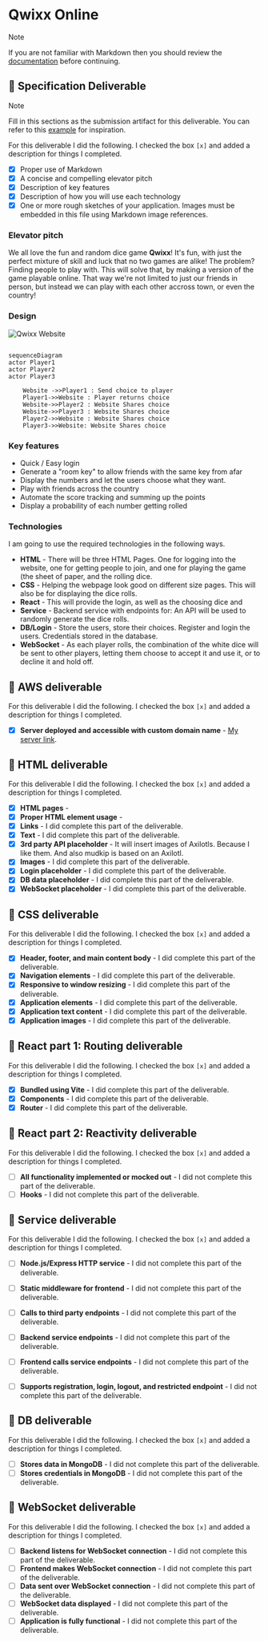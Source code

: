 # Qwixx Online

> [!NOTE]
>  If you are not familiar with Markdown then you should review the [documentation](https://docs.github.com/en/get-started/writing-on-github/getting-started-with-writing-and-formatting-on-github/basic-writing-and-formatting-syntax) before continuing.

## 🚀 Specification Deliverable

> [!NOTE]
>  Fill in this sections as the submission artifact for this deliverable. You can refer to this [example](https://github.com/webprogramming260/startup-example/blob/main/README.md) for inspiration.

For this deliverable I did the following. I checked the box `[x]` and added a description for things I completed.

- [x] Proper use of Markdown
- [x] A concise and compelling elevator pitch
- [x] Description of key features
- [x] Description of how you will use each technology
- [x] One or more rough sketches of your application. Images must be embedded in this file using Markdown image references.

### Elevator pitch

We all love the fun and random dice game **Qwixx**! It's fun, with just the perfect mixture of skill and luck that no two games are alike! The problem? Finding people to play with. This will solve that, by making a version of the game playable online. That way we're not limited to just our friends in person, but instead we can play with each other accross town, or even the country!

### Design

![Qwixx Website](Start_Up_Design.jpg)


```mermaid

sequenceDiagram
actor Player1
actor Player2
actor Player3

    Website ->>Player1 : Send choice to player
    Player1->>Website : Player returns choice
    Website->>Player2 : Website Shares choice
    Website->>Player3 : Website Shares choice
    Player2->>Website : Website Shares choice
    Player3->>Website: Website Shares choice

```

### Key features

- Quick / Easy login
- Generate a "room key" to allow friends with the same key from afar
- Display the numbers and let the users choose what they want. 
- Play with friends across the country
- Automate the score tracking and summing up the points
- Display a probability of each number getting rolled


### Technologies

I am going to use the required technologies in the following ways.

- **HTML** - There will be three HTML Pages. One for logging into the website, one for getting people to join, and one for playing the game (the sheet of paper, and the rolling dice.
- **CSS** - Helping the webpage look good on different size pages. This will also be for displaying the dice rolls. 
- **React** - This will provide the login, as well as the choosing dice and 
- **Service** - Backend service with endpoints for: An API will be used to randomly generate the dice rolls. 
- **DB/Login** - Store the users, store their choices. Register and login the users. Credentials stored in the database. 
- **WebSocket** - As each player rolls, the combination of the white dice will be sent to other players, letting them choose to accept it and use it, or to decline it and hold off. 

## 🚀 AWS deliverable

For this deliverable I did the following. I checked the box `[x]` and added a description for things I completed.

- [x] **Server deployed and accessible with custom domain name** - [My server link](https://yourdomainnamehere.click).

## 🚀 HTML deliverable

For this deliverable I did the following. I checked the box `[x]` and added a description for things I completed.

- [x] **HTML pages** - 
- [x] **Proper HTML element usage** - 
- [x] **Links** - I did complete this part of the deliverable.
- [x] **Text** - I did complete this part of the deliverable.
- [x] **3rd party API placeholder** - It will insert images of Axilotls. Because I like them. And also mudkip is based on an Axilotl. 
- [x] **Images** - I did complete this part of the deliverable.
- [x] **Login placeholder** - I did complete this part of the deliverable.
- [x] **DB data placeholder** - I did complete this part of the deliverable.
- [x] **WebSocket placeholder** - I did complete this part of the deliverable.

## 🚀 CSS deliverable

For this deliverable I did the following. I checked the box `[x]` and added a description for things I completed.

- [x] **Header, footer, and main content body** - I did complete this part of the deliverable.
- [x] **Navigation elements** - I did complete this part of the deliverable.
- [x] **Responsive to window resizing** - I did complete this part of the deliverable.
- [x] **Application elements** - I did complete this part of the deliverable.
- [x] **Application text content** - I did complete this part of the deliverable.
- [x] **Application images** - I did complete this part of the deliverable.

## 🚀 React part 1: Routing deliverable

For this deliverable I did the following. I checked the box `[x]` and added a description for things I completed.

- [x] **Bundled using Vite** - I did complete this part of the deliverable.
- [x] **Components** - I did complete this part of the deliverable.
- [x] **Router** - I did complete this part of the deliverable.

## 🚀 React part 2: Reactivity deliverable

For this deliverable I did the following. I checked the box `[x]` and added a description for things I completed.

- [ ] **All functionality implemented or mocked out** - I did not complete this part of the deliverable.
- [ ] **Hooks** - I did not complete this part of the deliverable.

## 🚀 Service deliverable

For this deliverable I did the following. I checked the box `[x]` and added a description for things I completed.

- [ ] **Node.js/Express HTTP service** - I did not complete this part of the deliverable.
- [ ] **Static middleware for frontend** - I did not complete this part of the deliverable.
- [ ] **Calls to third party endpoints** - I did not complete this part of the deliverable.
- [ ] **Backend service endpoints** - I did not complete this part of the deliverable.
- [ ] **Frontend calls service endpoints** - I did not complete this part of the deliverable.
- [ ] **Supports registration, login, logout, and restricted endpoint** - I did not complete this part of the deliverable.


## 🚀 DB deliverable

For this deliverable I did the following. I checked the box `[x]` and added a description for things I completed.

- [ ] **Stores data in MongoDB** - I did not complete this part of the deliverable.
- [ ] **Stores credentials in MongoDB** - I did not complete this part of the deliverable.

## 🚀 WebSocket deliverable

For this deliverable I did the following. I checked the box `[x]` and added a description for things I completed.

- [ ] **Backend listens for WebSocket connection** - I did not complete this part of the deliverable.
- [ ] **Frontend makes WebSocket connection** - I did not complete this part of the deliverable.
- [ ] **Data sent over WebSocket connection** - I did not complete this part of the deliverable.
- [ ] **WebSocket data displayed** - I did not complete this part of the deliverable.
- [ ] **Application is fully functional** - I did not complete this part of the deliverable.
